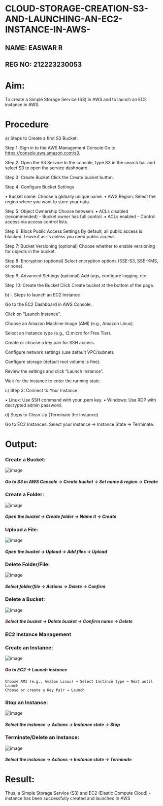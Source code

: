 # CLOUD-STORAGE-CREATION-S3-AND-LAUNCHING-AN-EC2-INSTANCE-IN-AWS-

## NAME: EASWAR R
## REG NO: 212223230053

# Aim:
To create a Simple Storage Service (S3) in AWS and to launch an EC2 instance in AWS.

# Procedure
a) Steps to Create a first S3 Bucket:

Step 1: Sign in to the AWS Management Console Go to https://console.aws.amazon.com/s3. 

Step 2: Open the S3 Service In the console, type S3 in the search bar and select S3 to open the service dashboard. 

Step 3: Create Bucket Click the Create bucket button. 

Step 4: Configure Bucket Settings

• Bucket name: Choose a globally unique name. • AWS Region: Select the region where you want to store your data.

Step 5: Object Ownership Choose between: ▪ ACLs disabled (recommended) – Bucket owner has full control. ▪ ACLs enabled – Control access via access control lists.

Step 6: Block Public Access Settings By default, all public access is blocked. Leave it as-is unless you need public access. 

Step 7: Bucket Versioning (optional) Choose whether to enable versioning for objects in the bucket.

Step 8: Encryption (optional) Select encryption options (SSE-S3, SSE-KMS, or none). 

Step 9: Advanced Settings (optional) Add tags, configure logging, etc. 

Step 10: Create the Bucket Click Create bucket at the bottom of the page.

b) i. Steps to launch an EC2 Instance

Go to the EC2 Dashboard in AWS Console.

Click on “Launch Instance”.

Choose an Amazon Machine Image (AMI) (e.g., Amazon Linux).

Select an instance type (e.g., t2.micro for Free Tier).

Create or choose a key pair for SSH access.

Configure network settings (use default VPC/subnet).

Configure storage (default root volume is fine).

Review the settings and click “Launch Instance”.

Wait for the instance to enter the running state.

c) Step 3: Connect to Your Instance

• Linux: Use SSH command with your .pem key. • Windows: Use RDP with decrypted admin password.

d) Steps to Clean Up (Terminate the Instance)

Go to EC2 Instances.
Select your instance → Instance State → Terminate.

# Output:

### Create a Bucket:

 ![image](https://github.com/user-attachments/assets/627c7fd7-5396-4098-817f-7d1e671b7e6c)


#####    Go to S3 in AWS Console → Create bucket → Set name & region → Create


### Create a Folder:

 ![image](https://github.com/user-attachments/assets/809ab610-2b11-4640-89f9-14e47f770078)

#####    Open the bucket → Create folder → Name it → Create


### Upload a File:

 ![image](https://github.com/user-attachments/assets/954b4cc4-c2c0-4518-8681-03c53b7c2a09)

#####    Open the bucket → Upload → Add files → Upload


### Delete Folder/File:

 ![image](https://github.com/user-attachments/assets/60b43ce5-bc0f-4161-bf6f-7929fdc7d794)

#####    Select folder/file → Actions → Delete → Confirm


### Delete a Bucket:
 ![image](https://github.com/user-attachments/assets/301e5b9e-104a-4938-9d40-1ffb3774dae6)

#####    Select the bucket → Delete bucket → Confirm name → Delete






### EC2 Instance Management
### Create an Instance:

 ![image](https://github.com/user-attachments/assets/5472abb9-ff7d-4b86-94c2-09a74c24d3e5)


#####    Go to EC2 → Launch instance
   	Choose AMI (e.g., Amazon Linux) → Select Instance type → Next until Launch
   	Choose or create a Key Pair → Launch

### Stop an Instance:
 
![image](https://github.com/user-attachments/assets/eac84fcf-efae-4861-8e52-96c9490ce116)

#####    Select the instance → Actions → Instance state → Stop


### Terminate/Delete an Instance:
 
![image](https://github.com/user-attachments/assets/97f69960-b415-4d8b-b57d-6f1cb2fe731f)

#####    Select the instance → Actions → Instance state → Terminate


# Result:
Thus, a Simple Storage Service (S3) and EC2 (Elastic Compute Cloud) - instance has been successfully created and launched in AWS
